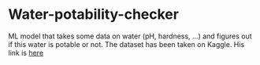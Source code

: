 # Water-potability-checker
ML model that takes some data on water (pH, hardness, ...) and figures out if this water is potable or not. The dataset has been taken on Kaggle. His link is [here](https://www.kaggle.com/adityakadiwal/water-potability/code?datasetId=1292407&sortBy=voteCount)
